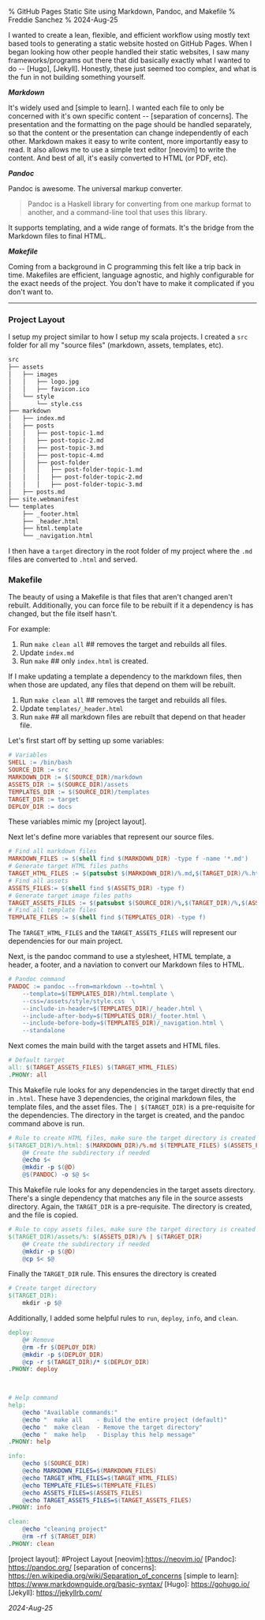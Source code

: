 % GitHub Pages Static Site using Markdown, Pandoc, and Makefile
% Freddie Sanchez
% 2024-Aug-25

I wanted to create a lean, flexible, and efficient workflow using mostly text based tools to generating a static website hosted on GitHub Pages. When I began looking how other people handled their static websites, I saw many frameworks/programs out there that did basically exactly what I wanted to do -- [Hugo], [Jekyll]. Honestly, these just seemed too complex, and what is the fun in not building something yourself. 


***Markdown***

It's widely used and [simple to learn]. I wanted each file to only be concerned with it's own specific content -- [separation of concerns]. The presentation and the formatting on the page should be handled separately, so that the content or the presentation can change independently of each other. Markdown makes it easy to write content, more importantly easy to read. It also allows me to use a simple text editor [neovim] to write the content. And best of all, it's easily converted to HTML (or PDF, etc).

***Pandoc***

Pandoc is awesome. The universal markup converter. 

> Pandoc is a Haskell library for converting from one markup format to another, and a command-line tool that uses this library.

It supports templating, and a wide range of formats. It's the bridge from the Markdown files to final HTML.

***Makefile***

Coming from a background in C programming this felt like a trip back in time.  Makefiles are efficient, language agnostic, and highly configurable for the exact needs of the project. You don't have to make it complicated if you don't want to.

---

### Project Layout

I setup my project similar to how I setup my scala projects. I created a `src` folder for all my "source files" (markdown, assets, templates, etc). 

```bash
src
├── assets
│   ├── images
│   │   ├── logo.jpg
│   │   ├── favicon.ico
│   └── style
│       └── style.css
├── markdown
│   ├── index.md
│   ├── posts
│   │   ├── post-topic-1.md
│   │   ├── post-topic-2.md
│   │   ├── post-topic-3.md
│   │   ├── post-topic-4.md
│   │   ├── post-folder
│   │   │   ├── post-folder-topic-1.md
│   │   │   ├── post-folder-topic-2.md
│   │   │   ├── post-folder-topic-3.md
│   ├── posts.md
├── site.webmanifest
└── templates
    ├── _footer.html
    ├── _header.html
    ├── html.template
    └── _navigation.html

```

I then have a `target` directory in the root folder of my project where the `.md` files are converted to `.html` and served. 

### Makefile

The beauty of using a Makefile is that files that aren't changed aren't rebuilt. Additionally, you can force file to be rebuilt if it a dependency is has changed, but the file itself hasn't.

For example: 

1. Run `make clean all` ## removes the target and rebuilds all files.
2. Update `index.md`
3. Run `make` ## only `index.html` is created.

If I make updating a template a dependency to the markdown files, then when those are updated, any files that depend on them will be rebuilt.

1. Run `make clean all` ## removes the target and rebuilds all files.
2. Update `templates/_header.html`
3. Run `make` ## all markdown files are rebuilt that depend on that header file.


Let's first start off by setting up some variables:
```makefile
# Variables
SHELL := /bin/bash
SOURCE_DIR := src
MARKDOWN_DIR := $(SOURCE_DIR)/markdown
ASSETS_DIR := $(SOURCE_DIR)/assets
TEMPLATES_DIR := $(SOURCE_DIR)/templates
TARGET_DIR := target
DEPLOY_DIR := docs
```

These variables mimic my [project layout].

Next let's define more variables that represent our source files.

```makefile
# Find all markdown files
MARKDOWN_FILES := $(shell find $(MARKDOWN_DIR) -type f -name '*.md')
# Generate target HTML files paths
TARGET_HTML_FILES := $(patsubst $(MARKDOWN_DIR)/%.md,$(TARGET_DIR)/%.html,$(MARKDOWN_FILES))
# Find all assets
ASSETS_FILES:= $(shell find $(ASSETS_DIR) -type f)
# Generate target image files paths
TARGET_ASSETS_FILES := $(patsubst $(SOURCE_DIR)/%,$(TARGET_DIR)/%,$(ASSETS_FILES))
# Find all template files
TEMPLATE_FILES := $(shell find $(TEMPLATES_DIR) -type f)
```

The `TARGET_HTML_FILES` and the `TARGET_ASSETS_FILES` will represent our dependencies for our main project.

Next, is the pandoc command to use a stylesheet, HTML template, a header, a footer, and a naviation to convert our Markdown files to HTML.

```makefile
# Pandoc command
PANDOC := pandoc --from=markdown --to=html \
	--template=$(TEMPLATES_DIR)/html.template \
	--css=/assets/style/style.css  \
	--include-in-header=$(TEMPLATES_DIR)/_header.html \
	--include-after-body=$(TEMPLATES_DIR)/_footer.html \
	--include-before-body=$(TEMPLATES_DIR)/_navigation.html \
	--standalone
```

Next comes the main build with the target assets and HTML files.

```makefile
# Default target
all: $(TARGET_ASSETS_FILES) $(TARGET_HTML_FILES) 
.PHONY: all
```

This Makefile rule looks for any dependencies in the target directly that end in `.html`. These have 3 dependencies, the original markdown files, the template files, and the asset files. The `| $(TARGET_DIR)` is a pre-requisite for the dependencies. The directory in the target is created, and the pandoc command above is run.

```makefile
# Rule to create HTML files, make sure the target directory is created first.
$(TARGET_DIR)/%.html: $(MARKDOWN_DIR)/%.md $(TEMPLATE_FILES) $(ASSETS_FILES) | $(TARGET_DIR)
	@# Create the subdirectory if needed
	@echo $<
	@mkdir -p $(@D)
	@$(PANDOC) -o $@ $<
```

This Makefile rule looks for any dependencies in the target assets directory. There's a single dependency that matches any file in the source assests directory. Again, the `TARGET_DIR` is a pre-requisite. The directory is created, and the file is copied.


```makefile
# Rule to copy assets files, make sure the target directory is created first.
$(TARGET_DIR)/assets/%: $(ASSETS_DIR)/% | $(TARGET_DIR)
	@# Create the subdirectory if needed
	@mkdir -p $(@D)
	@cp $< $@
```

Finally the `TARGET_DIR` rule. This ensures the directory is created
```makefile
# Create target directory
$(TARGET_DIR):
	mkdir -p $@
```

Additionally, I added some helpful rules to `run`, `deploy`, `info`, and `clean`.

```makefile
deploy: 
	@# Remove 
	@rm -fr $(DEPLOY_DIR)
	@mkdir -p $(DEPLOY_DIR)
	@cp -r $(TARGET_DIR)/* $(DEPLOY_DIR)
.PHONY: deploy
	


# Help command
help:
	@echo "Available commands:"
	@echo "  make all    - Build the entire project (default)"
	@echo "  make clean  - Remove the target directory"
	@echo "  make help   - Display this help message"
.PHONY: help

info: 
	@echo $(SOURCE_DIR)
	@echo MARKDOWN_FILES=$(MARKDOWN_FILES)
	@echo TARGET_HTML_FILES=$(TARGET_HTML_FILES)
	@echo TEMPLATE_FILES=$(TEMPLATE_FILES)
	@echo ASSETS_FILES=$(ASSETS_FILES)
	@echo TARGET_ASSETS_FILES=$(TARGET_ASSETS_FILES)
.PHONY: info

clean:
	@echo "cleaning project"
	@rm -rf $(TARGET_DIR)
.PHONY: clean
```


[project layout]: #Project Layout
[neovim]:https://neovim.io/
[Pandoc]: https://pandoc.org/
[separation of concerns]: https://en.wikipedia.org/wiki/Separation_of_concerns
[simple to learn]: https://www.markdownguide.org/basic-syntax/
[Hugo]: https://gohugo.io/
[Jekyll]: https://jekyllrb.com/

_2024-Aug-25_
